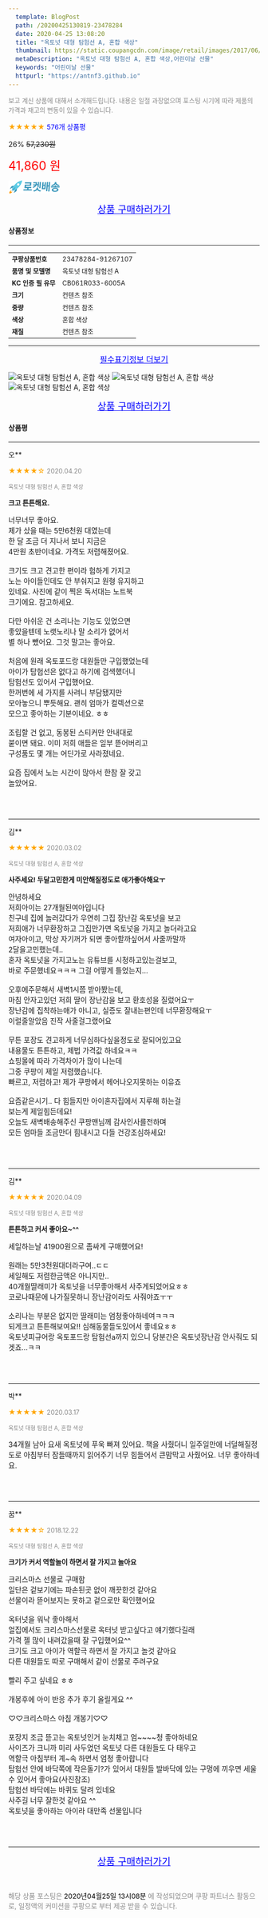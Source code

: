 ```yaml
---
  template: BlogPost
  path: /20200425130819-23478284
  date: 2020-04-25 13:08:20
  title: "옥토넛 대형 탐험선 A, 혼합 색상"
  thumbnail: https://static.coupangcdn.com/image/retail/images/2017/06/05/17/0/254a9d57-f3be-4e4c-b9c2-193932c67490.jpg
  metaDescription: "옥토넛 대형 탐험선 A, 혼합 색상,어린이날 선물"
  keywords: "어린이날 선물"
  httpurl: "https://antnf3.github.io"
---
```

  
<span style="color: #888;font-size:0.8rem">보고 계신 상품에 대해서 소개해드립니다.
내용은 일절 과장없으며 포스팅 시기에 따라 제품의 가격과 재고의 변동이 있을 수 있습니다.</span>
  
<span style="color: orange;">★★★★★</span> <span style="color: blue;font-size: 0.85rem;">576개 상품평</span>

<span style="font-size: 0.9rem">26%</span> <span style="font-size: 0.9rem">~~57,230원~~</span>

<span style="color: red;font-size: 1.5rem;">41,860 원</span>

![로켓배송](/assets/rocket_logo.png)

<p align="center"><a href="http://me2.do/xitPzedT" style="font-size: 1.2rem; color: blue;">상품 구매하러가기</a></p>

#### 상품정보

---

|                  |                       |
| ---------------- | --------------------- |
| **<span style="font-size:0.8rem;">쿠팡상품번호</span>** | <span style="font-size:0.8rem;">23478284-91267107</span> |
| **<span style="font-size:0.8rem;">품명 및 모델명</span>**    | <span style="font-size:0.8rem;">옥토넛 대형 탐험선 A</span>        |
| **<span style="font-size:0.8rem;">KC 인증 필 유무</span>**    | <span style="font-size:0.8rem;">CB061R033-6005A</span>        |
| **<span style="font-size:0.8rem;">크기</span>**    | <span style="font-size:0.8rem;">컨텐츠 참조</span>        |
| **<span style="font-size:0.8rem;">중량</span>**    | <span style="font-size:0.8rem;">컨텐츠 참조</span>        |
| **<span style="font-size:0.8rem;">색상</span>**    | <span style="font-size:0.8rem;">혼합 색상</span>        |
| **<span style="font-size:0.8rem;">재질</span>**    | <span style="font-size:0.8rem;">컨텐츠 참조</span>        |








---

<p align="center"><a href="http://me2.do/xitPzedT" style="font-size: 1rem; color: blue;">필수표기정보 더보기</a></p>

![옥토넛 대형 탐험선 A, 혼합 색상](http://thumbnail9.coupangcdn.com/thumbnails/remote/q89/image/retail/images/2017/06/05/17/6/ebf98f22-b8a6-4491-84c8-331640119475.jpg)
![옥토넛 대형 탐험선 A, 혼합 색상](http://thumbnail8.coupangcdn.com/thumbnails/remote/q89/image/retail/images/2017/06/05/17/4/9b540bc3-cdbe-4659-baf5-ca72eeeb1bb1.jpg)
![옥토넛 대형 탐험선 A, 혼합 색상](http://thumbnail7.coupangcdn.com/thumbnails/remote/q89/image/retail/images/2017/06/05/17/3/f4f72cc0-78b3-40c6-85c3-a8a5260c9886.jpg)

<p align="center"><a href="http://me2.do/xitPzedT" style="font-size: 1.2rem; color: blue;">상품 구매하러가기</a></p>

#### 상품평
  
---
  
오**
    
<span style="color: orange;">★★★★☆</span> <span style="font-size:0.8rem;color: #888;">2020.04.20</span>
    
<span style="color: #888;font-size:0.7rem">옥토넛 대형 탐험선 A, 혼합 색상</span>
    
<span style="font-size:0.85rem">**크고 튼튼해요.**</span>
    
<span style="font-size: 0.9rem;">너무너무 좋아요.<br/>제가 샀을 때는 5만6천원 대였는데<br/>한 달 조금 더 지나서 보니 지금은<br/>4만원 초반이네요. 가격도 저렴해졌어요.<br/><br/>크기도 크고 견고한 편이라 험하게 가지고<br/>노는 아이들인데도 안 부숴지고 원형 유지하고<br/>있네요. 사진에 같이 찍은 독서대는 노트북<br/>크기에요. 참고하세요.<br/><br/>다만 아쉬운 건 소리나는 기능도 있었으면<br/>좋았을텐데 노랫노리나 말 소리가 없어서<br/>별 하나 뺐어요. 그것 말고는 좋아요.<br/><br/>처음에 원래 옥토포드랑 대원들만 구입했었는데<br/>아이가 탐험선은 없다고 하기에 검색했더니<br/>탐험선도 있어서 구입했어요.<br/>한꺼번에 세 가지를 사려니 부담됐지만<br/>모아놓으니 뿌듯해요. 괜히 엄마가 컬렉션으로<br/>모으고 좋아하는 기분이네요. ㅎㅎ<br/><br/>조립할 건 없고, 동봉된 스티커만 안내대로<br/>붙이면 돼요. 이미 저희 애들은 일부 뜯어버리고<br/>구성품도 몇 개는 어딘가로 사라졌네요.<br/><br/>요즘 집에서 노는 시간이 많아서 한참 잘 갖고<br/>놀았어요.</span>
    
<br>
<br>

---
  
김**
    
<span style="color: orange;">★★★★★</span> <span style="font-size:0.8rem;color: #888;">2020.03.02</span>
    
<span style="color: #888;font-size:0.7rem">옥토넛 대형 탐험선 A, 혼합 색상</span>
    
<span style="font-size:0.85rem">**사주세요! 두달고민한게 미안해질정도로 애가좋아해요ㅜ**</span>
    
<span style="font-size: 0.9rem;">안녕하세요<br/>저희아이는 27개월된여아입니다<br/>친구네 집에 놀러갔다가 우연히 그집 장난감 옥토넛을 보고<br/>저희애가 너무환장하고 그집만가면 옥토넛을 가지고 놀더라고요<br/>여자아이고, 막상 자기꺼가 되면 좋아할까싶어서 사줄까말까<br/>2달을고민했는데.. <br/>혼자 옥토넛을 가지고노는 유튜브를 시청하고있는걸보고,<br/>바로 주문했네요ㅋㅋㅋ 그걸 어떻게 틀었는지... <br/><br/>오후에주문해서 새벽1시쯤 받아봤는데,<br/>마침 안자고있던 저희 딸이 장난감을 보고 환호성을 질렀어요ㅜ<br/>장난감에 집착하는애가 아니고, 실증도 잘내는편인데 너무환장해요ㅜ<br/>이럴줄알았음 진작 사줄걸그랬어요<br/><br/>무튼 포장도 견고하게 너무심하다싶을정도로 잘되어있고요<br/>내용물도 튼튼하고, 제법 가격값 하네요ㅋㅋ<br/>쇼핑몰에 따라 가격차이가 많이 나는데 <br/>그중 쿠팡이 제일 저렴했습니다. <br/>빠르고, 저렴하고! 제가 쿠팡에서 헤어나오지못하는 이유죠<br/><br/>요즘같은시기.. 다 힘들지만 아이혼자집에서 지루해 하는걸<br/>보는게 제일힘든데요! <br/>오늘도 새벽배송해주신 쿠팡맨님께 감사인사를전하며<br/>모든 엄마들 조금만더 힘내시고 다들 건강조심하세요!</span>
    
<br>
<br>

---
  
김**
    
<span style="color: orange;">★★★★★</span> <span style="font-size:0.8rem;color: #888;">2020.04.09</span>
    
<span style="color: #888;font-size:0.7rem">옥토넛 대형 탐험선 A, 혼합 색상</span>
    
<span style="font-size:0.85rem">**튼튼하고 커서 좋아요~^^**</span>
    
<span style="font-size: 0.9rem;">세일하는날 41900원으로 좀싸게 구매했어요! <br/><br/>원래는 5만3천원대더라구여..ㄷㄷ <br/>세일해도 저렴한금액은 아니지만..<br/>40개월딸래미가 옥토넛을 너무좋아해서 사주게되었어요ㅎㅎ<br/>코로나때문에 나가질못하니 장난감이라도 사줘야죠ㅜㅜ<br/><br/>소리나는 부분은 없지만 딸래미는 엄청좋아하네여ㅋㅋㅋ<br/>되게크고 튼튼해보여요!! 심해동물들도있어서 좋네요ㅎㅎ<br/>옥토넛피규어랑 옥토포드랑 탐험선a까지 있으니 당분간은 옥토넛장난감 안사줘도 되겟죠...ㅋㅋ</span>
    
<br>
<br>

---
  
박**
    
<span style="color: orange;">★★★★★</span> <span style="font-size:0.8rem;color: #888;">2020.03.17</span>
    
<span style="color: #888;font-size:0.7rem">옥토넛 대형 탐험선 A, 혼합 색상</span>
    

    
<span style="font-size: 0.9rem;">34개월 남아 요새 옥토넛에 푸욱 빠져 있어요. 책을 사줬더니 일주일만에 너덜해질정도로 아침부터 잠들때까지 읽어주기 너무 힘들어서 큰맘막고 사줬어요. 너무 좋아하네요.</span>
    
<br>
<br>

---
  
꿈**
    
<span style="color: orange;">★★★★☆</span> <span style="font-size:0.8rem;color: #888;">2018.12.22</span>
    
<span style="color: #888;font-size:0.7rem">옥토넛 대형 탐험선 A, 혼합 색상</span>
    
<span style="font-size:0.85rem">**크기가 커서 역할놀이 하면서 잘 가지고 놀아요**</span>
    
<span style="font-size: 0.9rem;">크리스마스 선물로 구매함<br/>일단은 겉보기에는 파손된곳 없이 깨끗한것 같아요<br/>선물이라 뜯어보지는 못하고 겉으로만 확인했어요<br/><br/>옥터넛을 워낙 좋아해서<br/>얼집에서도 크리스마스선물로 옥터넛 받고싶다고 얘기했다길래 <br/>가격 젤 많이 내려갔을때 잘 구입했어요^^<br/>크기도 크고 아이가 역할극 하면서 잘 가지고 놀것 같아요<br/>다른 대원들도 따로 구매해서 같이 선물로 주려구요<br/><br/>빨리 주고 싶네요 ㅎㅎ<br/><br/>개봉후에 아이 반응 추가 후기 올릴게요 ^^<br/><br/>♡♡크리스마스 아침 개봉기♡♡<br/><br/>포장지 조금 뜯고는 옥토넛인거 눈치채고 엄~~~~청 좋아하네요<br/>사이즈가 크니까 미리 사두었던 옥토넛 다른 대원들도 다 태우고<br/>역할극 아침부터 계~속 하면서 엄청 좋아합니다<br/>탐험선 안에 바닥쪽에 작은돌기?가 있어서 대원들 발바닥에 있는 구멍에 끼우면 세울수 있어서 좋아요(사진참조)<br/>탐험선 바닥에는 바퀴도 달려 있네요 <br/>사주길 너무 잘한것 같아요 ^^<br/>옥토넛을 좋아하는 아이라 대만족 선물입니다</span>
    
<br>
<br>


  
---
  
<p align="center"><a href="http://me2.do/xitPzedT" style="font-size: 1.2rem; color: blue;">상품 구매하러가기</a></p>
  
<br>
  
<span style="font-size: 0.85rem; color: #888;">해당 상품 포스팅은 <span style="color: #000;"> 2020년04월25일 13시08분 </span> 에 작성되었으며 쿠팡 파트너스 활동으로, 일정액의 커미션을 쿠팡으로 부터 제공 받을 수 있습니다.</span>